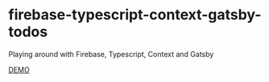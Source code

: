 # firebase-typescript-context-gatsby-todos

Playing around with Firebase, Typescript, Context and Gatsby

[DEMO](https://goncy-firebase-typescript-context-gatsby-todos.netlify.com/)
